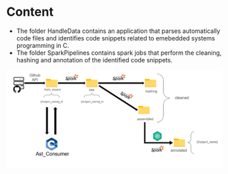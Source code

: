 # Content
- The folder HandleData contains an application that parses automatically code files and identifies code snippets related to emebedded systems programming in C.
- The folder SparkPipelines contains spark jobs that perform the cleaning, hashing and annotation of the identified code snippets.

![Image](data_pipelines.png)

